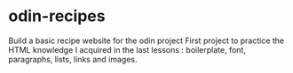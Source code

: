 # odin-recipes
Build a basic recipe website for the odin project
First project to practice the HTML knowledge I acquired in the last lessons : boilerplate, font, paragraphs, lists, links and images.
